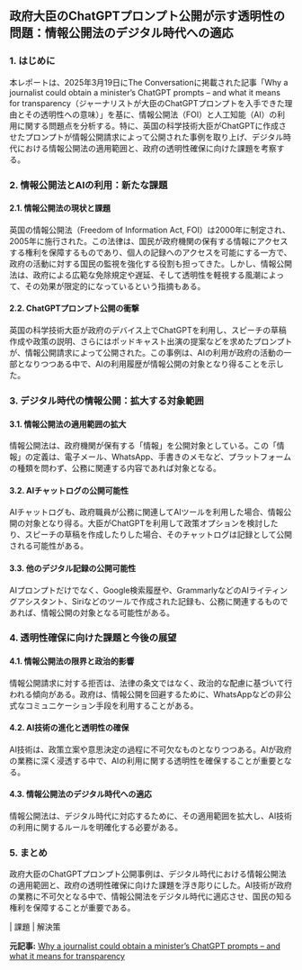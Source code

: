 ## 政府大臣のChatGPTプロンプト公開が示す透明性の問題：情報公開法のデジタル時代への適応

### 1. はじめに

本レポートは、2025年3月19日にThe Conversationに掲載された記事「Why a journalist could obtain a minister’s ChatGPT prompts – and what it means for transparency（ジャーナリストが大臣のChatGPTプロンプトを入手できた理由とその透明性への意味）」を基に、情報公開法（FOI）と人工知能（AI）の利用に関する問題点を分析する。特に、英国の科学技術大臣がChatGPTに作成させたプロンプトが情報公開請求によって公開された事例を取り上げ、デジタル時代における情報公開法の適用範囲と、政府の透明性確保に向けた課題を考察する。

### 2. 情報公開法とAIの利用：新たな課題

#### 2.1. 情報公開法の現状と課題

英国の情報公開法（Freedom of Information Act, FOI）は2000年に制定され、2005年に施行された。この法律は、国民が政府機関の保有する情報にアクセスする権利を保障するものであり、個人の記録へのアクセスを可能にする一方で、政府の活動に対する国民の監視を強化する役割も担ってきた。しかし、情報公開法は、政府による広範な免除規定や遅延、そして透明性を軽視する風潮によって、その効果が限定的になっているという指摘もある。

#### 2.2. ChatGPTプロンプト公開の衝撃

英国の科学技術大臣が政府のデバイス上でChatGPTを利用し、スピーチの草稿作成や政策の説明、さらにはポッドキャスト出演の提案などを求めたプロンプトが、情報公開請求によって公開された。この事例は、AIの利用が政府の活動の一部となりつつある中で、AIの利用履歴が情報公開の対象となり得ることを示した。

### 3. デジタル時代の情報公開：拡大する対象範囲

#### 3.1. 情報公開法の適用範囲の拡大

情報公開法は、政府機関が保有する「情報」を公開対象としている。この「情報」の定義は、電子メール、WhatsApp、手書きのメモなど、プラットフォームの種類を問わず、公務に関連する内容であれば対象となる。

#### 3.2. AIチャットログの公開可能性

AIチャットログも、政府職員が公務に関連してAIツールを利用した場合、情報公開の対象となり得る。大臣がChatGPTを利用して政策オプションを検討したり、スピーチの草稿を作成したりした場合、そのチャットログは記録として公開される可能性がある。

#### 3.3. 他のデジタル記録の公開可能性

AIプロンプトだけでなく、Google検索履歴や、GrammarlyなどのAIライティングアシスタント、Siriなどのツールで作成された記録も、公務に関連するものであれば、情報公開の対象となる可能性がある。

### 4. 透明性確保に向けた課題と今後の展望

#### 4.1. 情報公開法の限界と政治的影響

情報公開請求に対する拒否は、法律の条文ではなく、政治的な配慮に基づいて行われる傾向がある。政府は、情報公開を回避するために、WhatsAppなどの非公式なコミュニケーション手段を利用することがある。

#### 4.2. AI技術の進化と透明性の確保

AI技術は、政策立案や意思決定の過程に不可欠なものとなりつつある。AIが政府の業務に深く浸透する中で、AIの利用に関する透明性を確保することが重要となる。

#### 4.3. 情報公開法のデジタル時代への適応

情報公開法は、デジタル時代に対応するために、その適用範囲を拡大し、AI技術の利用に関するルールを明確化する必要がある。

### 5. まとめ

政府大臣のChatGPTプロンプト公開事例は、デジタル時代における情報公開法の適用範囲と、政府の透明性確保に向けた課題を浮き彫りにした。AI技術が政府の業務に不可欠となる中で、情報公開法をデジタル時代に適応させ、国民の知る権利を保障することが重要である。

| 課題 | 解決策 

**元記事:** [Why a journalist could obtain a minister’s ChatGPT prompts – and what it means for transparency](https://theconversation.com/why-a-journalist-could-obtain-a-ministers-chatgpt-prompts-and-what-it-means-for-transparency-252269)